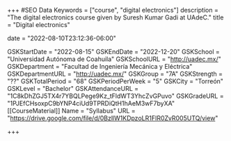 +++
#SEO Data
Keywords = ["course", "digital electronics"]
description = "The digital electronics course given by Suresh Kumar Gadi at UAdeC."
title = "Digital electronics"

date = "2022-08-10T23:12:36-06:00"

GSKStartDate = "2022-08-15"
GSKEndDate = "2022-12-20"
GSKSchool = "Universidad Autónoma de Coahuila"
GSKSchoolURL = "http://uadec.mx/"
GSKDepartment = "Facultad de Ingeniería Mecánica y Eléctrica"
GSKDepartmentURL = "http://uadec.mx/"
GSKGroup = "7A"
GSKStrength = "??"
GSKTotalPeriod = "68"
GSKPeriodPerWeek = "5"
GSKCity = "Torreón"
GSKLevel = "Bachelor"
GSKAttendanceURL = "1C8kDhZGJ5TX4r7YBQLPege9Kz_tFldWT3YhcZvGPuvo"
GSKGradeURL = "1PJEfCHsoxpC9bYNP4ciUd9TPRDiQtH1hAeM3wF7byXA"
[[CourseMaterial]]
    Name = "Syllabus"
    URL = "https://drive.google.com/file/d/0BzllW1KDpzoLR1FIR0ZvR005UTQ/view"

+++